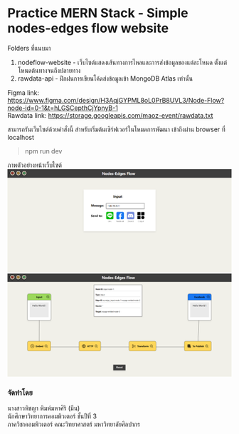 # Practice MERN Stack - Simple nodes-edges flow website
Folders ที่แนบมา
1) nodeflow-website - เว็บไซต์แสดงเส้นทางการไหลและการส่งข้อมูลของแต่ละโหนด ตั้งแต่โหนดต้นทางจนถึงปลายทาง <br>
2) rawdata-api - ฝึกฝนการเขียนโค้ดส่งข้อมูลเข้า MongoDB Atlas เท่านั้น

Figma link: https://www.figma.com/design/H3AqjGYPML8oL0PrB8UVL3/Node-Flow?node-id=0-1&t=hLGSCepthCjYpnyB-1 <br>
Rawdata link: https://storage.googleapis.com/maoz-event/rawdata.txt

สามารถรันเว็บไซต์ด้วยคำสั่งนี้ สำหรับเริ่มต้นเซิร์ฟเวอร์ในโหมดการพัฒนา เข้าถึงผ่าน browser ที่ localhost
>npm run dev


ภาพตัวอย่างหน้าเว็บไซต์
<img src="screenshots/Screenshot Input.png">
<img src="screenshots/Screenshot Facebook.png">

### จัดทำโดย
นางสาวพิชญา พิมพ์มหาศิริ (มีน) <br>
นักศึกษาวิทยาการคอมพิวเตอร์ ชั้นปีที่ 3 <br>
ภาควิชาคอมพิวเตอร์ คณะวิทยาศาสตร์ มหาวิทยาลัยศิลปากร
